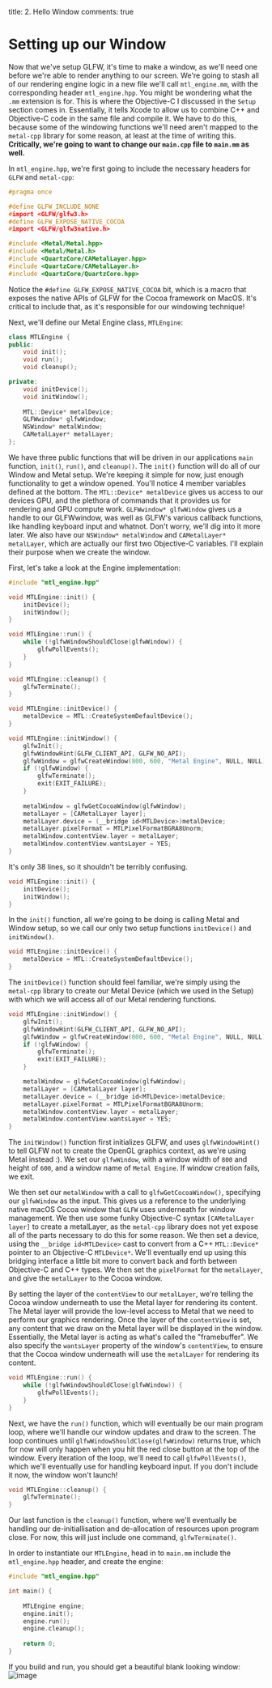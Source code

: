 title: 2. Hello Window
comments: true

# Setting up our Window

Now that we've setup GLFW, it's time to make a window, as we'll need one before we're able to render anything to our screen. We're going to stash all of our rendering engine logic in a new file we'll call `mtl_engine.mm`, with the corresponding header `mtl_engine.hpp`. You might be wondering what the `.mm` extension is for. This is where the Objective-C I discussed in the `Setup` section comes in. Essentially, it tells Xcode to allow us to combine C++ and Objective-C code in the same file and compile it. We have to do this, because some of the windowing functions we'll need aren't mapped to the `metal-cpp` library for some reason, at least at the time of writing this. __Critically, we're going to want to change our `main.cpp` file to `main.mm` as well.__

In `mtl_engine.hpp`, we're first going to include the necessary headers for `GLFW` and `metal-cpp`:
````cpp title="mtl_engine.hpp"
#pragma once

#define GLFW_INCLUDE_NONE
#import <GLFW/glfw3.h>
#define GLFW_EXPOSE_NATIVE_COCOA
#import <GLFW/glfw3native.h>

#include <Metal/Metal.hpp>
#include <Metal/Metal.h>
#include <QuartzCore/CAMetalLayer.hpp>
#include <QuartzCore/CAMetalLayer.h>
#include <QuartzCore/QuartzCore.hpp>
````
Notice the `#define GLFW_EXPOSE_NATIVE_COCOA` bit, which is a macro that exposes the native APIs of GLFW for the Cocoa framework on MacOS. It's critical to include that, as it's responsible for our windowing technique!

Next, we'll define our Metal Engine class, `MTLEngine`:
````cpp title="mtl_engine.hpp"
class MTLEngine {
public:
    void init();
    void run();
    void cleanup();

private:
    void initDevice();
    void initWindow();
    
    MTL::Device* metalDevice;
    GLFWwindow* glfwWindow;
    NSWindow* metalWindow;
    CAMetalLayer* metalLayer;
};
````
We have three public functions that will be driven in our applications `main` function, `init()`, `run()`, and `cleanup()`. The `init()` function will do all of our Window and Metal setup. We're keeping it simple for now, just enough functionality to get a window opened. You'll notice 4 member variables defined at the bottom. The `MTL::Device* metalDevice` gives us access to our devices GPU, and the plethora of commands that it provides us for rendering and GPU compute work. `GLFWwindow* glfwWindow` gives us a handle to our GLFWwindow, was well as GLFW's various callback functions, like handling keyboard input and whatnot. Don't worry, we'll dig into it more later. We also have our `NSWindow* metalWindow` and `CAMetalLayer* metalLayer`, which are actually our first two Objective-C variables. I'll explain their purpose when we create the window.

First, let's take a look at the Engine implementation:
````cpp linenums="1" title="mtl_engine.mm"
#include "mtl_engine.hpp"

void MTLEngine::init() {
    initDevice();
    initWindow();
}

void MTLEngine::run() {
    while (!glfwWindowShouldClose(glfwWindow)) {
        glfwPollEvents();
    }
}

void MTLEngine::cleanup() {
    glfwTerminate();
}

void MTLEngine::initDevice() {
    metalDevice = MTL::CreateSystemDefaultDevice();
}

void MTLEngine::initWindow() {
    glfwInit();
    glfwWindowHint(GLFW_CLIENT_API, GLFW_NO_API);
    glfwWindow = glfwCreateWindow(800, 600, "Metal Engine", NULL, NULL);
    if (!glfwWindow) {
        glfwTerminate();
        exit(EXIT_FAILURE);
    }
    
    metalWindow = glfwGetCocoaWindow(glfwWindow);
    metalLayer = [CAMetalLayer layer];
    metalLayer.device = (__bridge id<MTLDevice>)metalDevice;
    metalLayer.pixelFormat = MTLPixelFormatBGRA8Unorm;
    metalWindow.contentView.layer = metalLayer;
    metalWindow.contentView.wantsLayer = YES;
}
````
It's only 38 lines, so it shouldn't be terribly confusing.

````cpp title="mtl_engine.mm"
void MTLEngine::init() {
    initDevice();
    initWindow();
}
````
In the `init()` function, all we're going to be doing is calling Metal and Window setup, so we call our only two setup functions `initDevice()` and `initWindow()`. 


````cpp title="mtl_engine.mm"
void MTLEngine::initDevice() {
    metalDevice = MTL::CreateSystemDefaultDevice();
}
````
The `initDevice()` function should feel familiar, we're simply using the `metal-cpp` library to create our Metal Device (which we used in the Setup) with which we will access all of our Metal rendering functions. 

````cpp title="mtl_engine.mm"
void MTLEngine::initWindow() {
    glfwInit();
    glfwWindowHint(GLFW_CLIENT_API, GLFW_NO_API);
    glfwWindow = glfwCreateWindow(800, 600, "Metal Engine", NULL, NULL);
    if (!glfwWindow) {
        glfwTerminate();
        exit(EXIT_FAILURE);
    }

    metalWindow = glfwGetCocoaWindow(glfwWindow);
    metalLayer = [CAMetalLayer layer];
    metalLayer.device = (__bridge id<MTLDevice>)metalDevice;
    metalLayer.pixelFormat = MTLPixelFormatBGRA8Unorm;
    metalWindow.contentView.layer = metalLayer;
    metalWindow.contentView.wantsLayer = YES;
}
````
The `initWindow()` function first initializes GLFW, and uses `glfwWindowHint()` to tell GLFW not to create the OpenGL graphics context, as we're using Metal instead :). We set our `glfwWindow`, with a window width of `800` and height of `600`, and a window name of `Metal Engine`. If window creation fails, we exit.

We then set our `metalWindow` with a call to `glfwGetCocoaWindow()`, specifying our `glfwWindow` as the input. This gives us a reference to the underlying native macOS Cocoa window that `GLFW` uses underneath for window management. We then use some funky Objective-C syntax `[CAMetalLayer layer]` to create a metalLayer, as the `metal-cpp` library does not yet expose all of the parts necessary to do this for some reason. We then set a device, using the `__bridge id<MTLDevice>` cast to convert from a C++ `MTL::Device*` pointer to an Objective-C `MTLDevice*`. We'll eventually end up using this bridging interface a little bit more to convert back and forth between Objective-C and C++ types. We then set the `pixelFormat` for the `metalLayer`, and give the `metalLayer` to the Cocoa window. 

By setting the layer of the `contentView` to our `metalLayer`, we're telling the Cocoa window underneath to use the Metal layer for rendering its content. The Metal layer will provide the low-level access to Metal that we need to perform our graphics rendering. Once the layer of the `contentView` is set, any content that we draw on the Metal layer will be displayed in the window. Essentially, the Metal layer is acting as what's called the "framebuffer". We also specify the `wantsLayer` property of the window's `contentView`, to ensure that the Cocoa window underneath will use the `metalLayer` for rendering its content.

````cpp title="mtl_engine.mm"
void MTLEngine::run() {
    while (!glfwWindowShouldClose(glfwWindow)) {
        glfwPollEvents();
    }
}
````
Next, we have the `run()` function, which will eventually be our main program loop, where we'll handle our window updates and draw to the screen. The loop continues until `glfwWindowShouldClose(glfwWindow)` returns true, which for now will only happen when you hit the red close button at the top of the window. Every iteration of the loop, we'll need to call `glfwPollEvents()`, which we'll eventually use for handling keyboard input. If you don't include it now, the window won't launch!

````cpp title="mtl_engine.mm"
void MTLEngine::cleanup() {
    glfwTerminate();
}
````
Our last function is the `cleanup()` function, where we'll eventually be handling our de-initiallisation and de-allocation of resources upon program close. For now, this will just include one command, `glfwTerminate()`.

In order to instantiate our `MTLEngine`, head in to `main.mm` include the `mtl_engine.hpp` header, and create the engine:
````cpp title="main.mm"
#include "mtl_engine.hpp"

int main() {
    
    MTLEngine engine;
    engine.init();
    engine.run();
    engine.cleanup();
    
    return 0;
}
````

If you build and run, you should get a beautiful blank looking window:
![image](/images/blank_window.png)

